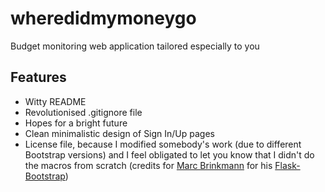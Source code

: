 # wheredidmymoneygo

Budget monitoring web application tailored especially to you

## Features

- Witty README
- Revolutionised .gitignore file
- Hopes for a bright future
- Clean minimalistic design of Sign In/Up pages
- License file, because I modified somebody's work (due to different Bootstrap versions) and I feel obligated to let you know that I didn't do the macros from scratch (credits for [Marc Brinkmann](https://github.com/mbr) for his [Flask-Bootstrap](https://github.com/mbr/flask-bootstrap))
